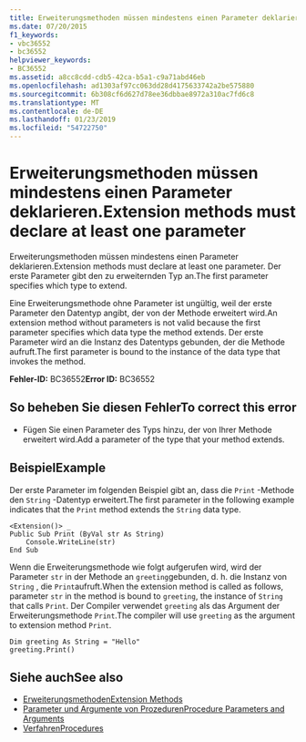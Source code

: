 ```yaml
---
title: Erweiterungsmethoden müssen mindestens einen Parameter deklarieren.
ms.date: 07/20/2015
f1_keywords:
- vbc36552
- bc36552
helpviewer_keywords:
- BC36552
ms.assetid: a8cc8cdd-cdb5-42ca-b5a1-c9a71abd46eb
ms.openlocfilehash: ad1303af97cc063dd28d4175633742a2be575880
ms.sourcegitcommit: 6b308cf6d627d78ee36dbbae8972a310ac7fd6c8
ms.translationtype: MT
ms.contentlocale: de-DE
ms.lasthandoff: 01/23/2019
ms.locfileid: "54722750"
---
```

# <a name="extension-methods-must-declare-at-least-one-parameter"></a><span data-ttu-id="a6a84-102">Erweiterungsmethoden müssen mindestens einen Parameter deklarieren.</span><span class="sxs-lookup"><span data-stu-id="a6a84-102">Extension methods must declare at least one parameter</span></span>
<span data-ttu-id="a6a84-103">Erweiterungsmethoden müssen mindestens einen Parameter deklarieren.</span><span class="sxs-lookup"><span data-stu-id="a6a84-103">Extension methods must declare at least one parameter.</span></span> <span data-ttu-id="a6a84-104">Der erste Parameter gibt den zu erweiternden Typ an.</span><span class="sxs-lookup"><span data-stu-id="a6a84-104">The first parameter specifies which type to extend.</span></span>  
  
 <span data-ttu-id="a6a84-105">Eine Erweiterungsmethode ohne Parameter ist ungültig, weil der erste Parameter den Datentyp angibt, der von der Methode erweitert wird.</span><span class="sxs-lookup"><span data-stu-id="a6a84-105">An extension method without parameters is not valid because the first parameter specifies which data type the method extends.</span></span> <span data-ttu-id="a6a84-106">Der erste Parameter wird an die Instanz des Datentyps gebunden, der die Methode aufruft.</span><span class="sxs-lookup"><span data-stu-id="a6a84-106">The first parameter is bound to the instance of the data type that invokes the method.</span></span>  
  
 <span data-ttu-id="a6a84-107">**Fehler-ID:** BC36552</span><span class="sxs-lookup"><span data-stu-id="a6a84-107">**Error ID:** BC36552</span></span>  
  
## <a name="to-correct-this-error"></a><span data-ttu-id="a6a84-108">So beheben Sie diesen Fehler</span><span class="sxs-lookup"><span data-stu-id="a6a84-108">To correct this error</span></span>  
  
-   <span data-ttu-id="a6a84-109">Fügen Sie einen Parameter des Typs hinzu, der von Ihrer Methode erweitert wird.</span><span class="sxs-lookup"><span data-stu-id="a6a84-109">Add a parameter of the type that your method extends.</span></span>  
  
## <a name="example"></a><span data-ttu-id="a6a84-110">Beispiel</span><span class="sxs-lookup"><span data-stu-id="a6a84-110">Example</span></span>  
 <span data-ttu-id="a6a84-111">Der erste Parameter im folgenden Beispiel gibt an, dass die `Print` -Methode den `String` -Datentyp erweitert.</span><span class="sxs-lookup"><span data-stu-id="a6a84-111">The first parameter in the following example indicates that the `Print` method extends the `String` data type.</span></span>  
  
```  
<Extension()> _  
Public Sub Print (ByVal str As String)  
    Console.WriteLine(str)  
End Sub  
```  
  
 <span data-ttu-id="a6a84-112">Wenn die Erweiterungsmethode wie folgt aufgerufen wird, wird der Parameter `str` in der Methode an `greeting`gebunden, d. h. die Instanz von `String` , die `Print`aufruft.</span><span class="sxs-lookup"><span data-stu-id="a6a84-112">When the extension method is called as follows, parameter `str` in the method is bound to `greeting`, the instance of `String` that calls `Print`.</span></span> <span data-ttu-id="a6a84-113">Der Compiler verwendet `greeting` als das Argument der Erweiterungsmethode `Print`.</span><span class="sxs-lookup"><span data-stu-id="a6a84-113">The compiler will use `greeting` as the argument to extension method `Print`.</span></span>  
  
```  
Dim greeting As String = "Hello"  
greeting.Print()  
```  
  
## <a name="see-also"></a><span data-ttu-id="a6a84-114">Siehe auch</span><span class="sxs-lookup"><span data-stu-id="a6a84-114">See also</span></span>
- [<span data-ttu-id="a6a84-115">Erweiterungsmethoden</span><span class="sxs-lookup"><span data-stu-id="a6a84-115">Extension Methods</span></span>](../../visual-basic/programming-guide/language-features/procedures/extension-methods.md)
- [<span data-ttu-id="a6a84-116">Parameter und Argumente von Prozeduren</span><span class="sxs-lookup"><span data-stu-id="a6a84-116">Procedure Parameters and Arguments</span></span>](../../visual-basic/programming-guide/language-features/procedures/procedure-parameters-and-arguments.md)
- [<span data-ttu-id="a6a84-117">Verfahren</span><span class="sxs-lookup"><span data-stu-id="a6a84-117">Procedures</span></span>](../../visual-basic/programming-guide/language-features/procedures/index.md)
